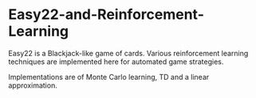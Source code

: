 # Easy22-and-Reinforcement-Learning
Easy22 is a Blackjack-like game of cards. Various reinforcement learning techniques are implemented here for automated game strategies.

Implementations are of Monte Carlo learning, TD and a linear approximation.
